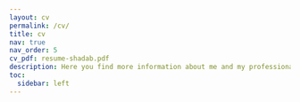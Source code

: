 ```yaml
---
layout: cv
permalink: /cv/
title: cv
nav: true
nav_order: 5
cv_pdf: resume-shadab.pdf
description: Here you find more information about me and my professional and educational journey.
toc:
  sidebar: left
---
```

